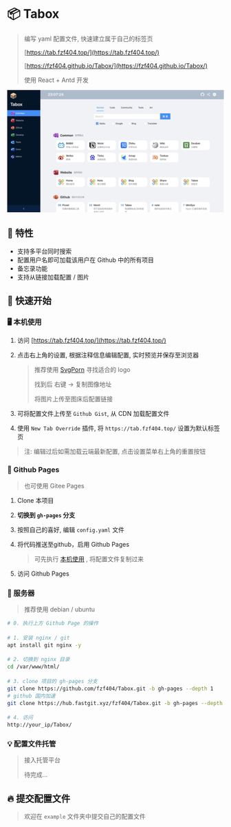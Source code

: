 # 📦 Tabox

> 编写 yaml 配置文件, 快速建立属于自己的标签页
>
> [https://tab.fzf404.top/](https://tab.fzf404.top/)
>
> [https://fzf404.github.io/Tabox/](https://fzf404.github.io/Tabox/)
>
> 使用 React + Antd 开发

![show](show.jpeg)

## 🚄 特性

- 支持多平台同时搜索
- 配置用户名即可加载该用户在 Github 中的所有项目
- 备忘录功能
- 支持从链接加载配置 / 图片

## 🚀 快速开始

### 🖥  本机使用

1. 访问 [https://tab.fzf404.top/](https://tab.fzf404.top/) 
2. 点击右上角的设置, 根据注释信息编辑配置, 实时预览并保存至浏览器
   
   > 推荐使用 [SvgPorn](https://svgporn.com/) 寻找适合的 logo
   >
   > 找到后 右键 -> 复制图像地址
   >
   > 将图片上传至图床后配置链接
3. 可将配置文件上传至 `Github Gist`, 从 CDN 加载配置文件
4. 使用 `New Tab Override` 插件, 将 `https://tab.fzf404.top/` 设置为默认标签页

> 注: 编辑过后如需加载云端最新配置, 点击设置菜单右上角的重置按钮

### 🎁 Github Pages

> 也可使用 Gitee Pages

1. Clone 本项目
2. **切换到 `gh-pages` 分支**
3. 按照自己的喜好, 编辑 `config.yaml` 文件
4. 将代码推送至github，启用 Github Pages

   > 可先执行 [本机使用](#--本机使用) , 将配置文件复制过来

5. 访问 Github Pages

### 💾 服务器

> 推荐使用 debian / ubuntu

```bash
# 0. 执行上方 Github Page 的操作

# 1. 安装 nginx / git
apt install git nginx -y

# 2. 切换到 nginx 目录
cd /var/www/html/

# 3. clone 项目的 gh-pages 分支
git clone https://github.com/fzf404/Tabox.git -b gh-pages --depth 1
# github 国内加速
git clone https://hub.fastgit.xyz/fzf404/Tabox.git -b gh-pages --depth 1

# 4. 访问
http://your_ip/Tabox/
```

### 💡 配置文件托管

> 接入托管平台
>
> 待完成...

## 🔥 提交配置文件

> 欢迎在 `example` 文件夹中提交自己的配置文件
